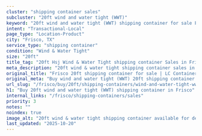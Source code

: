 ```yaml
---
cluster: "shipping container sales"
subcluster: "20ft wind and water tight (WWT)"
keyword: "20ft wind and water tight (WWT) shipping container for sale Frisco, TX"
intent: "Transactional-Local"
page_type: "Location-Product"
city: "Frisco, TX"
service_type: "shipping container"
condition: "Wind & Water Tight"
size: "20ft"
title_tag: "20ft Hsj Wind & Water Tight shipping container Sales in Frisco | LC Container"
meta_description: "20ft wind & water tight shipping container sales in Frisco. Fast delivery, competitive pricing. Serving shipping containers area. Quote ID: DD8. Call (214) 524-4168 for your free quote today."
original_title: "Frisco 20ft shipping container for sale | LC Container"
original_meta: "Buy wind and water tight (WWT) 20ft shipping container sale with local delivery in Frisco, TX. LC Container — local Since 2003. Request a fast quote today."
url_slug: "/frisco/buy/20ft/shipping-containers/wind-and-water-tight-wwt"
h1: "Buy 20ft wind and water tight (WWT) shipping container in Frisco"
internal_links: "/frisco/shipping-containers/sales"
priority: 3
notes: ""
noindex: true
image_alt: "20ft wind & water tight shipping container available for delivery in Frisco"
last_updated: "2025-10-20"
---
```


<!-- TODO: Add unique city/inventory copy, images, and internal links here. -->
